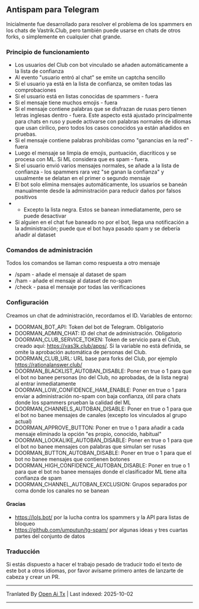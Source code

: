 ## Antispam para Telegram

Inicialmente fue desarrollado para resolver el problema de los spammers en los chats de Vastrik.Club, pero también puede usarse en chats de otros forks, o simplemente en cualquier chat grande.

### Principio de funcionamiento
- Los usuarios del Club con bot vinculado se añaden automáticamente a la lista de confianza
- Al evento "usuario entró al chat" se emite un captcha sencillo
- Si el usuario ya está en la lista de confianza, se omiten todas las comprobaciones
- Si el usuario está en listas conocidas de spammers - fuera
- Si el mensaje tiene muchos emojis - fuera
- Si el mensaje contiene palabras que se disfrazan de rusas pero tienen letras inglesas dentro - fuera. Este aspecto está ajustado principalmente para chats en ruso y puede activarse con palabras normales de idiomas que usan cirílico, pero todos los casos conocidos ya están añadidos en pruebas.
- Si el mensaje contiene palabras prohibidas como "ganancias en la red" - fuera
- Luego el mensaje se limpia de emojis, puntuación, diacríticos y se procesa con ML. Si ML considera que es spam - fuera.
- Si el usuario envió varios mensajes normales, se añade a la lista de confianza - los spammers rara vez "se ganan la confianza" y usualmente se delatan en el primer o segundo mensaje
- El bot solo elimina mensajes automáticamente, los usuarios se baneán manualmente desde la administración para reducir daños por falsos positivos
- - Excepto la lista negra. Estos se banean inmediatamente, pero se puede desactivar
- Si alguien en el chat fue baneado no por el bot, llega una notificación a la administración; puede que el bot haya pasado spam y se debería añadir al dataset

### Comandos de administración
Todos los comandos se llaman como respuesta a otro mensaje
- /spam - añade el mensaje al dataset de spam
- /ham - añade el mensaje al dataset de no-spam
- /check - pasa el mensaje por todas las verificaciones

### Configuración
Creamos un chat de administración, recordamos el ID.
Variables de entorno:
- DOORMAN_BOT_API: Token del bot de Telegram. Obligatorio
- DOORMAN_ADMIN_CHAT: ID del chat de administración. Obligatorio
- DOORMAN_CLUB_SERVICE_TOKEN: Token de servicio para el Club, creado aquí: https://vas3k.club/apps/. Si la variable no está definida, se omite la aprobación automática de personas del Club.
- DOORMAN_CLUB_URL: URL base para forks del Club, por ejemplo https://rationalanswer.club/
- DOORMAN_BLACKLIST_AUTOBAN_DISABLE: Poner en true o 1 para que el bot no banee personas (no del Club, no aprobadas, de la lista negra) al entrar inmediatamente
- DOORMAN_LOW_CONFIDENCE_HAM_ENABLE: Poner en true o 1 para enviar a administración no-spam con baja confianza, útil para chats donde los spammers prueban la calidad del ML
- DOORMAN_CHANNELS_AUTOBAN_DISABLE: Poner en true o 1 para que el bot no banee mensajes de canales (excepto los vinculados al grupo actual)
- DOORMAN_APPROVE_BUTTON: Poner en true o 1 para añadir a cada mensaje eliminado la opción "es propio, conocido, habitual"
- DOORMAN_LOOKALIKE_AUTOBAN_DISABLE: Poner en true o 1 para que el bot no banee mensajes con palabras que simulan ser rusas
- DOORMAN_BUTTON_AUTOBAN_DISABLE: Poner en true o 1 para que el bot no banee mensajes que contienen botones
- DOORMAN_HIGH_CONFIDENCE_AUTOBAN_DISABLE: Poner en true o 1 para que el bot no banee mensajes donde el clasificador ML tiene alta confianza de spam
- DOORMAN_CHANNEL_AUTOBAN_EXCLUSION: Grupos separados por coma donde los canales no se banean

#### Gracias
- https://lols.bot/ por la lucha contra los spammers y la API para listas de bloqueo
- https://github.com/umputun/tg-spam/ por algunas ideas y tres cuartas partes del conjunto de datos

### Traducción
Si estás dispuesto a hacer el trabajo pesado de traducir todo el texto de este bot a otros idiomas, por favor avísame primero antes de lanzarte de cabeza y crear un PR.



---

Tranlated By [Open Ai Tx](https://github.com/OpenAiTx/OpenAiTx) | Last indexed: 2025-10-02

---